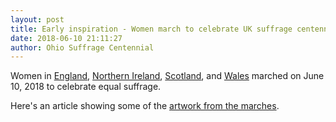 ```yaml
---
layout: post
title: Early inspiration - Women march to celebrate UK suffrage centennial
date: 2018-06-10 21:11:27
author: Ohio Suffrage Centennial
---
```


Women in <a href="https://www.bbc.com/news/uk-44427627" target="_blank"> England</a>, <a href="https://www.bbc.com/news/uk-northern-ireland-44401185" target="_blank"> Northern Ireland</a>, <a href="https://www.bbc.com/news/uk-scotland-edinburgh-east-fife-44412728" target="_blank"> Scotland</a>, and <a href="https://www.bbc.com/news/uk-wales-south-east-wales-44412315" target="_blank"> Wales</a> marched on June 10, 2018 to celebrate equal suffrage.

Here's an article showing some of the <a href="https://www.bbc.com/news/entertainment-arts-44401761" target="_blank"> artwork from the marches</a>.


